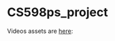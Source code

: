 CS598ps_project
===============

Videos assets are [here](https://www.dropbox.com/sh/iu2ta9ug0q8hzue/AADblu01rgLfn0CHOtoxdLwda?dl=0):
